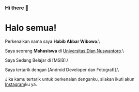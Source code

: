 ### Hi there 👋

# Halo semua! 

Perkenalkan nama saya **Habib Akbar Wibowo**.\

Saya seorang **Mahasiswa** di [Universitas Dian Nuswantoro](https://dinus.ac.id/mahasiswa/A11.2019.12277/).\

Saya Sedang Belajar di [MSIB].\

Saya tertarik dengan [Android Developer dan Fotografi].\

Jika kamu tertarik untuk berkenalan denganku, silakan ikuti akun [Instagram](https://www.instagram.com/hbibakbr//)ku ya.

<!--
**Habibakbar28/Habibakbar28** is a ✨ _special_ ✨ repository because its `README.md` (this file) appears on your GitHub profile.

Here are some ideas to get you started:

- 🔭 I’m currently working on ...
- 🌱 I’m currently learning ...
- 👯 I’m looking to collaborate on ...
- 🤔 I’m looking for help with ...
- 💬 Ask me about ...
- 📫 How to reach me: ...
- 😄 Pronouns: ...
- ⚡ Fun fact: ...
-->
